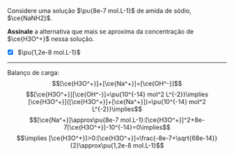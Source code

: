 Considere uma solução $\pu{8e-7 mol.L-1}$ de amida de sódio, $\ce{NaNH2}$.

**Assinale** a alternativa que mais se aproxima da concentração de $\ce{H3O^+}$ nessa solução.

- [x] $\pu{1,2e-8 mol.L-1}$

---

Balanço de carga:
$$[\ce{H3O^+}]+[\ce{Na^+}]=[\ce{OH^-}]$$
$$[\ce{H3O^+}][\ce{OH^-}]=\pu{10^{-14} mol^2 L^{-2}}\implies [\ce{H3O^+}]([\ce{H3O^+}]+[\ce{Na^+}])=\pu{10^{-14} mol^2 L^{-2}}\implies$$
$$[\ce{Na^+}]\approx\pu{8e-7 mol.L-1}:[\ce{H3O^+}]^2+8e-7[\ce{H3O^+}]-10^{-14}=0\implies$$
$$\implies [\ce{H3O^+}]>0:[\ce{H3O^+}]=\frac{-8e-7+\sqrt{68e-14}}{2}\approx\pu{1,2e-8 mol.L-1}$$